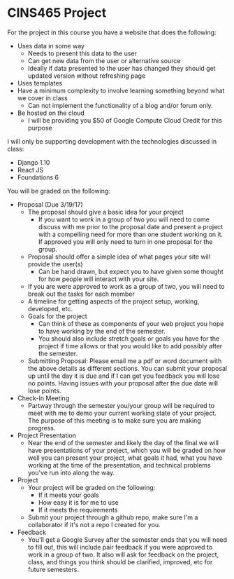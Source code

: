 # CINS465 Project

For the project in this course you have a website that does the following:

* Uses data in some way
  * Needs to present this data to the user
  * Can get new data from the user or alternative source
  * Ideally if data presented to the user has changed they should get updated version without refreshing page
* Uses templates
* Have a minimum complexity to involve learning something beyond what we cover in class
  * Can not implement the functionality of a blog and/or forum only. 
* Be hosted on the cloud
  * I will be providing you $50 of Google Compute Cloud Credit for this purpose

I will only be supporting development with the technologies discussed in class:

* Django 1.10
* React JS
* Foundations 6

You will be graded on the following:

* Proposal (Due 3/19/17)
  * The proposal should give a basic idea for your project
    * If you want to work in a group of two you will need to come discuss with me prior to the proposal date and present a project with a compelling need for more than one student working on it. If approved you will only need to turn in one proposal for the group.
  * Proposal should offer a simple idea of what pages your site will provide the user(s)
    * Can be hand drawn, but expect you to have given some thought for how people will interact with your site. 
  * If you are were approved to work as a group of two, you will need to break out the tasks for each member
  * A timeline for getting aspects of the project setup, working, developed, etc. 
  * Goals for the project
    * Can think of these as components of your web project you hope to have working by the end of the semester.
    * You should also include stretch goals or goals you have for the project if time allows or that you would like to add possibly after the semester. 
  * Submitting Proposal: Please email me a pdf or word document with the above details as different sections. You can submit your proposal up until the day it is due and if I can get you feedback you will lose no points. Having issues with your proposal after the due date will lose points. 
* Check-In Meeting
  * Partway through the semester you/your group will be required to meet with me to demo your current working state of your project. The purpose of this meeting is to make sure you are making progress.
* Project Presentation
  * Near the end of the semester and likely the day of the final we will have presentations of your project, which you will be graded on how well you can present your project, what goals it had, what you have working at the time of the presentation, and technical problems you've run into along the way.
* Project
  * Your project will be graded on the following:
    * If it meets your goals
    * How easy it is for me to use
    * If it meets the requirements
  * Submit your project through a github repo, make sure I'm a collaborator if it's not a repo I created for you.
* Feedback
  * You'll get a Google Survey after the semester ends that you will need to fill out, this will include pair feedback if you were approved to work in a group of two. It also will ask for feedback on the project, class, and things you think should be clarified, improved, etc for future semesters. 
